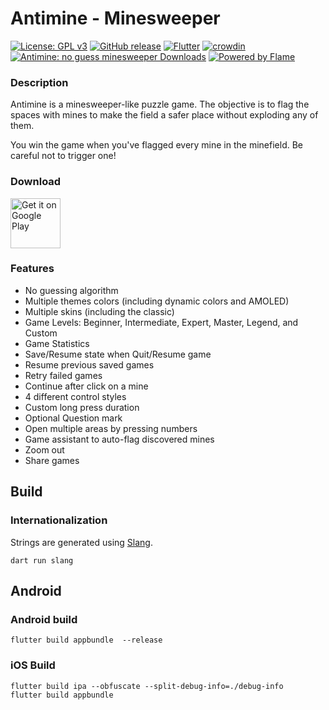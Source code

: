# Antimine - Minesweeper
[![License: GPL v3](https://img.shields.io/badge/License-GPLv3-blue.svg)](https://www.gnu.org/licenses/gpl-3.0) [![GitHub release](https://img.shields.io/github/release/lucasnlm/antimine-flutter.svg?maxAge=60)](https://github.com/lucasnlm/antimine-flutter/releases) [![Flutter](https://img.shields.io/badge/Flutter-02569B?style=flat&logo=flutter&logoColor=white)](https://ktlint.github.io/) [![crowdin](https://badges.crowdin.net/antimine-android/localized.svg)](https://crowdin.com/project/antimine-android) [![Antimine: no guess minesweeper Downloads](https://www.appbrain.com/shield/com.logical.minato.svg)](https://www.appbrain.com/app/antimine-no-guess-minesweeper/com.logical.minato) [![Powered by Flame](https://img.shields.io/badge/Powered%20by-%F0%9F%94%A5-orange.svg)](https://flame-engine.org)

### Description

Antimine is a minesweeper-like puzzle game. The objective is to flag the spaces with mines to make the field a safer place without exploding any of them.

You win the game when you've flagged every mine in the minefield. Be careful not to trigger one!


### Download

<a href="https://play.google.com/store/apps/details?id=com.logical.minato">
    <img src="https://raw.githubusercontent.com/lucasnlm/antimine-android/master/.github/google_play.png" alt="Get it on Google Play" height="80"/>
</a>

### Features

- No guessing algorithm
- Multiple themes colors (including dynamic colors and AMOLED)
- Multiple skins (including the classic)
- Game Levels: Beginner, Intermediate, Expert, Master, Legend, and Custom
- Game Statistics
- Save/Resume state when Quit/Resume game
- Resume previous saved games
- Retry failed games
- Continue after click on a mine
- 4 different control styles
- Custom long press duration
- Optional Question mark
- Open multiple areas by pressing numbers
- Game assistant to auto-flag discovered mines
- Zoom out
- Share games

## Build

### Internationalization

Strings are generated using [Slang](https://pub.dev/packages/slang).

```
dart run slang
```

## Android

### Android build

```
flutter build appbundle  --release 
```

### iOS Build

```
flutter build ipa --obfuscate --split-debug-info=./debug-info
flutter build appbundle
```

